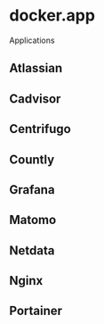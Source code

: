 # docker.app

Applications

## Atlassian

## Cadvisor

## Centrifugo

## Countly

## Grafana

## Matomo

## Netdata

## Nginx

## Portainer
